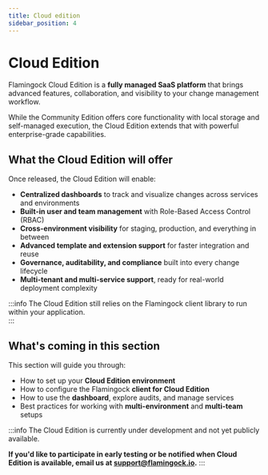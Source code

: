 ```yaml
---
title: Cloud edition
sidebar_position: 4
---
```


# Cloud Edition

Flamingock Cloud Edition is a **fully managed SaaS platform** that brings advanced features, collaboration, and visibility to your change management workflow.

While the Community Edition offers core functionality with local storage and self-managed execution, the Cloud Edition extends that with powerful enterprise-grade capabilities.

## What the Cloud Edition will offer

Once released, the Cloud Edition will enable:

- **Centralized dashboards** to track and visualize changes across services and environments
- **Built-in user and team management** with Role-Based Access Control (RBAC)
- **Cross-environment visibility** for staging, production, and everything in between
- **Advanced template and extension support** for faster integration and reuse
- **Governance, auditability, and compliance** built into every change lifecycle
- **Multi-tenant and multi-service support**, ready for real-world deployment complexity

:::info
The Cloud Edition still relies on the Flamingock client library to run within your application.  
:::

## What's coming in this section

This section will guide you through:

- How to set up your **Cloud Edition environment**
- How to configure the Flamingock **client for Cloud Edition**
- How to use the **dashboard**, explore audits, and manage services
- Best practices for working with **multi-environment** and **multi-team** setups



:::info
The Cloud Edition is currently under development and not yet publicly available.

**If you'd like to participate in early testing or be notified when Cloud Edition is available, email us at [support@flamingock.io](mailto:support@flamingock.io).**
:::
